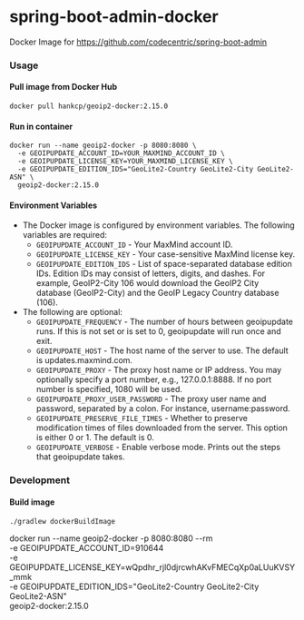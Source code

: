# spring-boot-admin-docker
Docker Image for https://github.com/codecentric/spring-boot-admin

### Usage
#### Pull image from Docker Hub
```
docker pull hankcp/geoip2-docker:2.15.0
```
#### Run in container
```
docker run --name geoip2-docker -p 8080:8080 \
  -e GEOIPUPDATE_ACCOUNT_ID=YOUR_MAXMIND_ACCOUNT_ID \
  -e GEOIPUPDATE_LICENSE_KEY=YOUR_MAXMIND_LICENSE_KEY \
  -e GEOIPUPDATE_EDITION_IDS="GeoLite2-Country GeoLite2-City GeoLite2-ASN" \
  geoip2-docker:2.15.0
```
#### Environment Variables
* The Docker image is configured by environment variables. The following variables are required:
  * `GEOIPUPDATE_ACCOUNT_ID` - Your MaxMind account ID.
  * `GEOIPUPDATE_LICENSE_KEY` - Your case-sensitive MaxMind license key.
  * `GEOIPUPDATE_EDITION_IDS` - List of space-separated database edition IDs. Edition IDs may consist of letters, digits, and dashes. For example, GeoIP2-City 106 would download the GeoIP2 City database (GeoIP2-City) and the GeoIP Legacy Country database (106).
* The following are optional:
  * `GEOIPUPDATE_FREQUENCY` - The number of hours between geoipupdate runs. If this is not set or is set to 0, geoipupdate will run once and exit.
  * `GEOIPUPDATE_HOST` - The host name of the server to use. The default is updates.maxmind.com.
  * `GEOIPUPDATE_PROXY` - The proxy host name or IP address. You may optionally specify a port number, e.g., 127.0.0.1:8888. If no port number is specified, 1080 will be used.
  * `GEOIPUPDATE_PROXY_USER_PASSWORD` - The proxy user name and password, separated by a colon. For instance, username:password.
  * `GEOIPUPDATE_PRESERVE_FILE_TIMES` - Whether to preserve modification times of files downloaded from the server. This option is either 0 or 1. The default is 0.
  * `GEOIPUPDATE_VERBOSE` - Enable verbose mode. Prints out the steps that geoipupdate takes.

### Development
#### Build image
```
./gradlew dockerBuildImage
```


docker run --name geoip2-docker -p 8080:8080 --rm \
-e GEOIPUPDATE_ACCOUNT_ID=910644 \
-e GEOIPUPDATE_LICENSE_KEY=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 \
-e GEOIPUPDATE_EDITION_IDS="GeoLite2-Country GeoLite2-City GeoLite2-ASN" \
geoip2-docker:2.15.0